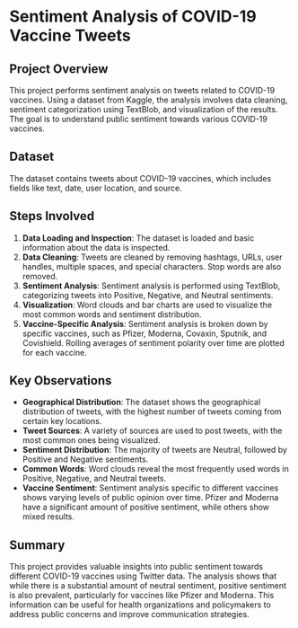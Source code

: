 # Sentiment Analysis of COVID-19 Vaccine Tweets

## Project Overview

This project performs sentiment analysis on tweets related to COVID-19 vaccines. Using a dataset from Kaggle, the analysis involves data cleaning, sentiment categorization using TextBlob, and visualization of the results. The goal is to understand public sentiment towards various COVID-19 vaccines.

## Dataset

The dataset contains tweets about COVID-19 vaccines, which includes fields like text, date, user location, and source.

## Steps Involved

1. **Data Loading and Inspection**: The dataset is loaded and basic information about the data is inspected.
2. **Data Cleaning**: Tweets are cleaned by removing hashtags, URLs, user handles, multiple spaces, and special characters. Stop words are also removed.
3. **Sentiment Analysis**: Sentiment analysis is performed using TextBlob, categorizing tweets into Positive, Negative, and Neutral sentiments.
4. **Visualization**: Word clouds and bar charts are used to visualize the most common words and sentiment distribution.
5. **Vaccine-Specific Analysis**: Sentiment analysis is broken down by specific vaccines, such as Pfizer, Moderna, Covaxin, Sputnik, and Covishield. Rolling averages of sentiment polarity over time are plotted for each vaccine.

## Key Observations

- **Geographical Distribution**: The dataset shows the geographical distribution of tweets, with the highest number of tweets coming from certain key locations.
- **Tweet Sources**: A variety of sources are used to post tweets, with the most common ones being visualized.
- **Sentiment Distribution**: The majority of tweets are Neutral, followed by Positive and Negative sentiments.
- **Common Words**: Word clouds reveal the most frequently used words in Positive, Negative, and Neutral tweets.
- **Vaccine Sentiment**: Sentiment analysis specific to different vaccines shows varying levels of public opinion over time. Pfizer and Moderna have a significant amount of positive sentiment, while others show mixed results.

## Summary

This project provides valuable insights into public sentiment towards different COVID-19 vaccines using Twitter data. The analysis shows that while there is a substantial amount of neutral sentiment, positive sentiment is also prevalent, particularly for vaccines like Pfizer and Moderna. This information can be useful for health organizations and policymakers to address public concerns and improve communication strategies.

